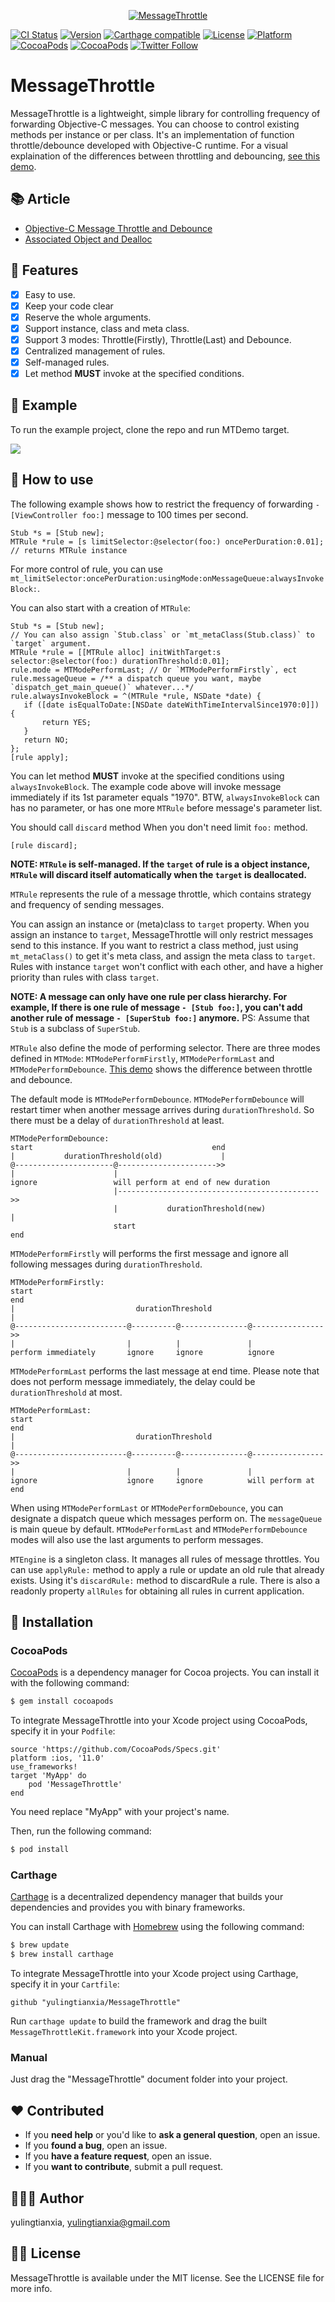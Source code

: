 <p align="center">
<a href="https://github.com/yulingtianxia/MessageThrottle">
<img src="Assets/logo.png" alt="MessageThrottle" />
</a>
</p>

[![CI Status](http://img.shields.io/travis/yulingtianxia/MessageThrottle.svg?style=flat)](https://travis-ci.org/yulingtianxia/MessageThrottle)
[![Version](https://img.shields.io/cocoapods/v/MessageThrottle.svg?style=flat)](http://cocoapods.org/pods/MessageThrottle)
[![Carthage compatible](https://img.shields.io/badge/Carthage-compatible-4BC51D.svg?style=flat)](https://github.com/Carthage/Carthage)
[![License](https://img.shields.io/cocoapods/l/MessageThrottle.svg?style=flat)](http://cocoapods.org/pods/MessageThrottle)
[![Platform](https://img.shields.io/cocoapods/p/MessageThrottle.svg?style=flat)](http://cocoapods.org/pods/MessageThrottle)
[![CocoaPods](https://img.shields.io/cocoapods/dt/MessageThrottle.svg)](http://cocoapods.org/pods/MessageThrottle)
[![CocoaPods](https://img.shields.io/cocoapods/at/MessageThrottle.svg)](http://cocoapods.org/pods/MessageThrottle)
[![Twitter Follow](https://img.shields.io/twitter/follow/yulingtianxia.svg?style=social&label=Follow)](https://twitter.com/yulingtianxia)

# MessageThrottle

MessageThrottle is a lightweight, simple library for controlling frequency of forwarding Objective-C messages. You can choose to control existing methods per instance or per class. It's an implementation of function throttle/debounce developed with Objective-C runtime. For a visual explaination of the differences between throttling and debouncing, [see this demo](http://demo.nimius.net/debounce_throttle/).

## 📚 Article

- [Objective-C Message Throttle and Debounce](http://yulingtianxia.com/blog/2017/11/05/Objective-C-Message-Throttle-and-Debounce/)
- [Associated Object and Dealloc](http://yulingtianxia.com/blog/2017/12/15/Associated-Object-and-Dealloc/)

## 🌟 Features

- [x] Easy to use.
- [x] Keep your code clear
- [x] Reserve the whole arguments.
- [x] Support instance, class and meta class.
- [x] Support 3 modes: Throttle(Firstly), Throttle(Last) and Debounce.
- [x] Centralized management of rules.
- [x] Self-managed rules.
- [x] Let method **MUST** invoke at the specified conditions.

## 🔮 Example

To run the example project, clone the repo and run MTDemo target.

![](Assets/demo.gif)

## 🐒 How to use

The following example shows how to restrict the frequency of forwarding `- [ViewController foo:]` message to 100 times per second.

```
Stub *s = [Stub new];
MTRule *rule = [s limitSelector:@selector(foo:) oncePerDuration:0.01]; // returns MTRule instance
``` 

For more control of rule, you can use `mt_limitSelector:oncePerDuration:usingMode:onMessageQueue:alwaysInvokeBlock:`.

You can also start with a creation of `MTRule`:

```
Stub *s = [Stub new];
// You can also assign `Stub.class` or `mt_metaClass(Stub.class)` to `target` argument.
MTRule *rule = [[MTRule alloc] initWithTarget:s selector:@selector(foo:) durationThreshold:0.01];
rule.mode = MTModePerformLast; // Or `MTModePerformFirstly`, ect
rule.messageQueue = /** a dispatch queue you want, maybe `dispatch_get_main_queue()` whatever...*/
rule.alwaysInvokeBlock = ^(MTRule *rule, NSDate *date) {
   if ([date isEqualToDate:[NSDate dateWithTimeIntervalSince1970:0]]) {
       return YES;
   }
   return NO;
};
[rule apply];
```

You can let method **MUST** invoke at the specified conditions using `alwaysInvokeBlock`. The example code above will invoke message immediately if its 1st parameter equals "1970". BTW, `alwaysInvokeBlock` can has no parameter, or has one more `MTRule` before message's parameter list.

You should call `discard` method When you don't need limit `foo:` method.

```
[rule discard];
```

**NOTE: `MTRule` is self-managed. If the `target` of rule is a object instance, `MTRule` will discard itself automatically when the `target` is deallocated.**

`MTRule` represents the rule of a message throttle, which contains strategy and frequency of sending messages. 

You can assign an instance or (meta)class to `target` property. When you assign an instance to `target`, MessageThrottle will only restrict messages send to this instance. If you want to restrict a class method, just using `mt_metaClass()` to get it's meta class, and assign the meta class to `target`. Rules with instance `target` won't conflict with each other, and have a higher priority than rules with class `target`.

**NOTE: A message can only have one rule per class hierarchy. For example, If there is one rule of message `- [Stub foo:]`, you can't add another rule of message `- [SuperStub foo:]` anymore.** PS: Assume that `Stub` is a subclass of `SuperStub`.

`MTRule` also define the mode of performing selector. There are three modes defined in `MTMode`: `MTModePerformFirstly`, `MTModePerformLast` and `MTModePerformDebounce`. [This demo](http://demo.nimius.net/debounce_throttle/) shows the difference between throttle and debounce.

The default mode is `MTModePerformDebounce`. `MTModePerformDebounce` will restart timer when another message arrives during `durationThreshold`. So there must be a delay of `durationThreshold` at least. 

```
MTModePerformDebounce:
start                                        end
|           durationThreshold(old)             |
@----------------------@---------------------->>
|                      |                 
ignore                 will perform at end of new duration
                       |--------------------------------------------->>
                       |           durationThreshold(new)             |
                       start                                        end
```

`MTModePerformFirstly` will performs the first message and ignore all following messages during `durationThreshold`.

```
MTModePerformFirstly:
start                                                                end
|                           durationThreshold                          |
@-------------------------@----------@---------------@---------------->>
|                         |          |               |          
perform immediately       ignore     ignore          ignore     
```

`MTModePerformLast` performs the last message at end time. Please note that does not perform message immediately, the delay could be `durationThreshold` at most. 

```
MTModePerformLast:
start                                                                end
|                           durationThreshold                          |
@-------------------------@----------@---------------@---------------->>
|                         |          |               |          
ignore                    ignore     ignore          will perform at end
```

When using `MTModePerformLast` or `MTModePerformDebounce`, you can designate a dispatch queue which messages perform on. The `messageQueue` is main queue by default. `MTModePerformLast` and `MTModePerformDebounce` modes will also use the last arguments to perform messages.

`MTEngine` is a singleton class. It manages all rules of message throttles. You can use `applyRule:` method to apply a rule or update an old rule that already exists. Using it's `discardRule:` method to discardRule a rule. There is also a readonly property `allRules` for obtaining all rules in current application. 

## 📲 Installation

### CocoaPods

[CocoaPods](http://cocoapods.org) is a dependency manager for Cocoa projects. You can install it with the following command:

```bash
$ gem install cocoapods
```

To integrate MessageThrottle into your Xcode project using CocoaPods, specify it in your `Podfile`:


```
source 'https://github.com/CocoaPods/Specs.git'
platform :ios, '11.0'
use_frameworks!
target 'MyApp' do
	pod 'MessageThrottle'
end
```

You need replace "MyApp" with your project's name.

Then, run the following command:

```bash
$ pod install
```

### Carthage

[Carthage](https://github.com/Carthage/Carthage) is a decentralized dependency manager that builds your dependencies and provides you with binary frameworks.

You can install Carthage with [Homebrew](http://brew.sh/) using the following command:

```bash
$ brew update
$ brew install carthage
```

To integrate MessageThrottle into your Xcode project using Carthage, specify it in your `Cartfile`:

```ogdl
github "yulingtianxia/MessageThrottle"
```

Run `carthage update` to build the framework and drag the built `MessageThrottleKit.framework` into your Xcode project.

### Manual

Just drag the "MessageThrottle" document folder into your project.

## ❤️ Contributed

- If you **need help** or you'd like to **ask a general question**, open an issue.
- If you **found a bug**, open an issue.
- If you **have a feature request**, open an issue.
- If you **want to contribute**, submit a pull request.

## 👨🏻‍💻 Author

yulingtianxia, yulingtianxia@gmail.com

## 👮🏻 License

MessageThrottle is available under the MIT license. See the LICENSE file for more info.

